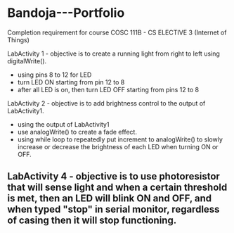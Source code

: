 # Bandoja---Portfolio
Completion requirement for course COSC 111B - CS ELECTIVE 3 (Internet of Things)

LabActivity 1 - objective is to create a running light from right to left using digitalWrite().
- using pins 8 to 12 for LED
- turn LED ON starting from pin 12 to 8
- after all LED is on, then turn LED OFF starting from pins 12 to 8

LabActivity 2 - objective is to add brightness control to the output of LabActivity1.
- using the output of LabActivity1
- use analogWrite() to create a fade effect.
- using while loop to repeatedly put increment to analogWrite() to slowly increase or decrease the brightness of each LED when turning ON or OFF.


LabActivity 4 - objective is to use photoresistor that will sense light and when a certain threshold is met, then an LED will blink ON and OFF, and when typed "stop" in serial monitor, regardless of casing then it will stop functioning.
- 
